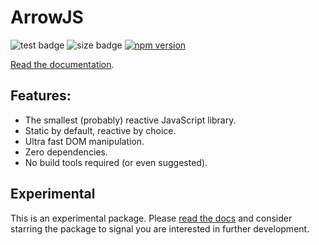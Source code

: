 # ArrowJS
![test badge](https://github.com/justin-schroeder/arrow-js/actions/workflows/tests.yml/badge.svg)
![size badge](https://img.badgesize.io/https://cdn.jsdelivr.net/npm/@arrow-js/core@latest/dist/index.min.mjs.svg?compression=brotli)
[![npm version](https://badge.fury.io/js/@arrow-js%2Fcore.svg)](https://badge.fury.io/js/@arrow-js%2Fcore)

[Read the documentation](https://arrowjs.wearebraid.com).

## Features:

- The smallest (probably) reactive JavaScript library.
- Static by default, reactive by choice.
- Ultra fast DOM manipulation.
- Zero dependencies.
- No build tools required (or even suggested).

## Experimental

This is an experimental package. Please [read the docs](https://www.arrow-js.com) and consider starring the package to signal you are interested in further development.
